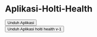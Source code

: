 # Aplikasi-Holti-Health

<a href="https://github.com/AkmalRendiansyah/Aplikasi-Holti-Health/raw/main/Holti%20Health.apk" download>
    <button>Unduh Aplikasi</button>
</a>
<br>
<a href="https://github.com/AkmalRendiansyah/Aplikasi-Holti-Health/raw/main/app-release.apk" download>
    <button>Unduh Aplikasi holti health v-1</button>
</a>

